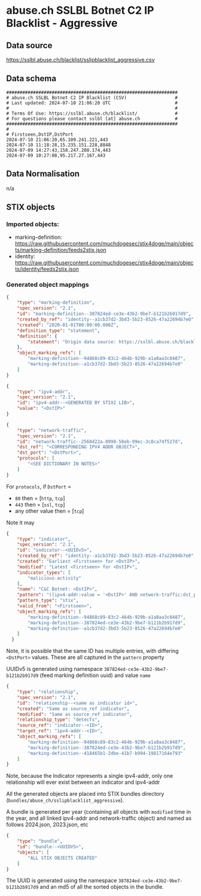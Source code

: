 # abuse.ch SSLBL Botnet C2 IP Blacklist - Aggressive

## Data source

https://sslbl.abuse.ch/blacklist/sslipblacklist_aggressive.csv

## Data schema

```
################################################################
# abuse.ch SSLBL Botnet C2 IP Blacklist (CSV)                  #
# Last updated: 2024-07-10 21:06:20 UTC                        #
#                                                              #
# Terms Of Use: https://sslbl.abuse.ch/blacklist/              #
# For questions please contact sslbl [at] abuse.ch             #
################################################################
#
# Firstseen,DstIP,DstPort
2024-07-10 21:06:20,65.109.241.221,443
2024-07-10 11:18:28,15.235.151.228,8848
2024-07-09 14:27:43,158.247.208.174,443
2024-07-09 10:27:08,95.217.27.167,443
```

## Data Normalisation

n/a

## STIX objects

### Imported objects:

* marking-definition: https://raw.githubusercontent.com/muchdogesec/stix4doge/main/objects/marking-definition/feeds2stix.json
* identity: https://raw.githubusercontent.com/muchdogesec/stix4doge/main/objects/identity/feeds2stix.json

### Generated object mappings

```json
{
    "type": "marking-definition",
    "spec_version": "2.1",
    "id": "marking-definition--387824ed-ce3e-43b2-9be7-b121b2b917d9",
    "created_by_ref": "identity--a1cb37d2-3bd3-5b23-8526-47a22694b7e0",
    "created": "2020-01-01T00:00:00.000Z",
    "definition_type": "statement",
    "definition": {
        "statement": "Origin data source: https://sslbl.abuse.ch/blacklist/sslipblacklist_aggressive.csv"
    },
    "object_marking_refs": [
        "marking-definition--94868c89-83c2-464b-929b-a1a8aa3c8487",
        "marking-definition--a1cb37d2-3bd3-5b23-8526-47a22694b7e0"
    ]
}
```

```json
{
	"type": "ipv4-addr",
	"spec_version": "2.1",
	"id": "ipv4-addr--<GENERATED BY STIX2 LIB>",
	"value": "<DstIP>"
}
```


```json
{
	"type": "network-traffic",
	"spec_version": "2.1",
	"id": "network-traffic--2568d22a-8998-58eb-99ec-3c8ca74f527d",
	"dst_ref": "<CORRESPONDING IPV4 ADDR OBJECT>",
	"dst_port": "<DstPort>",
	"protocols": [
		"<SEE DICTIONARY IN NOTES>"
	]
}
```

For `protocols`, if `DstPort` =

* `80` then = [`http`, `tcp`]
* `443` then = [`ssl`, `tcp`]
* any other value then = [`tcp`]

Note it may

```json
{
    "type": "indicator",
    "spec_version": "2.1",
    "id": "indicator--<UUIDv5>",
    "created_by_ref": "identity--a1cb37d2-3bd3-5b23-8526-47a22694b7e0",
    "created": "Earliest <Firstseen> for <DstIP>",
    "modified": "Latest <Firstseen> for <DstIP>",
    "indicator_types": [
    	"malicious-activity"
    ],
    "name": "C&C Botnet: <DstIP>",
    "pattern": "([ipv4-addr:value = '<DstIP>' AND network-traffic:dst_port = '<DstPort>'] OR [ipv4-addr:value = '<DstIP>' AND network-traffic:dst_port = '<DstPort>'])",
    "pattern_type": "stix",
    "valid_from": "<Firstseen>",
    "object_marking_refs": [
        "marking-definition--94868c89-83c2-464b-929b-a1a8aa3c8487",
        "marking-definition--387824ed-ce3e-43b2-9be7-b121b2b917d9",
        "marking-definition--a1cb37d2-3bd3-5b23-8526-47a22694b7e0"
    ]
  }
```

Note, it is possible that the same ID has multiple entries, with differing `<DstPort>` values. These are all captured in the `pattern` property

UUIDv5 is generated using namespace `387824ed-ce3e-43b2-9be7-b121b2b917d9` (feed marking definition uuid) and value `name`

```json
{
	"type": "relationship",
	"spec_version": "2.1",
	"id": "relationship--<same as indicator id>",
    "created": "Same as source_ref indicator",
    "modified": "Same as source_ref indicator",
    "relationship_type": "detects",
    "source_ref": "indicator--<ID>",
    "target_ref": "ipv4-addr--<ID>",
    "object_marking_refs": [
        "marking-definition--94868c89-83c2-464b-929b-a1a8aa3c8487",
        "marking-definition--387824ed-ce3e-43b2-9be7-b121b2b917d9",
        "marking-definition--418465b1-2dbe-41b7-b994-19817164e793"
    ]
}
```

Note, because the Indicator represents a single ipv4-addr, only one relationship will ever exist between an indicator and ipv4-addr

All the generated objects are placed into STIX bundles directory (`bundles/abuse_ch/sslipblacklist_aggressive`).

A bundle is generated per year (containing all objects with `modified` time in the year, and all linked ipv4-addr and network-traffic object) and named as follows 2024.json, 2023.json, etc

```json
{
    "type": "bundle",
    "id": "bundle--<UUIDV5>",
    "objects": [
        "ALL STIX OBJECTS CREATED"
    ]
}
```

The UUID is generated using the namespace `387824ed-ce3e-43b2-9be7-b121b2b917d9` and an md5 of all the sorted objects in the bundle.
